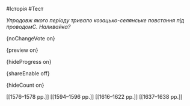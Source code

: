 #Історія #Тест

*Упродовж якого періоду тривало козацько-селянське повстання під проводомС. Наливайка?*

{noChangeVote on}

{preview on}

{hideProgress on}

{shareEnable off}

{hideCount on}

[[1576–1578 рр.]]
[[1594–1596 рр.]]
[[1616–1622 рр.]]
[[1637–1638 рр.]]
